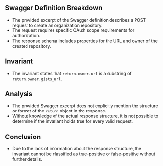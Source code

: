 ## Swagger Definition Breakdown
- The provided excerpt of the Swagger definition describes a POST request to create an organization repository.
- The request requires specific OAuth scope requirements for authorization.
- The response schema includes properties for the URL and owner of the created repository.

## Invariant
- The invariant states that `return.owner.url` is a substring of `return.owner.gists_url`.

## Analysis
- The provided Swagger excerpt does not explicitly mention the structure or format of the `return` object in the response.
- Without knowledge of the actual response structure, it is not possible to determine if the invariant holds true for every valid request.

## Conclusion
- Due to the lack of information about the response structure, the invariant cannot be classified as true-positive or false-positive without further details.
